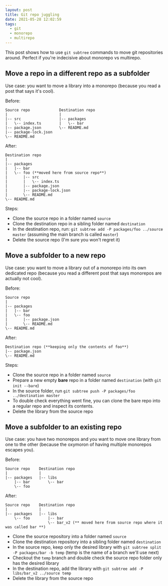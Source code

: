 ```yaml
---
layout: post
title: Git repo juggling
date: 2021-05-28 12:02:59
tags:
  - git
  - monorepo
  - multirepo
---
```


This post shows how to use `git subtree` commands to move git repositories around.
Perfect if you're indecisive about monorepo vs multirepo.

## Move a repo in a different repo as a subfolder

Use case: you want to move a library into a monorepo (because you read a post that says it's cool).

Before:

```
Source repo             Destination repo
|                       |
|-- src                 |-- packages
|   \-- index.ts        |   \-- bar
|-- package.json        \-- README.md
|-- package-lock.json    
\-- README.md
```

After:

```
Destination repo
|
|-- packages
|   |-- bar
|   \-- foo (**moved here from source repo**)
|       |-- src
|       |   \-- index.ts
|       |-- package.json
|       |-- package-lock.json
|       \-- README.md
\-- README.md
```

Steps:

- Clone the source repo in a folder named `source`
- Clone the destination repo in a sibling folder named `destination`
- In the destination repo, run: `git subtree add -P packages/foo ../source master` (assuming the main branch is called `master`)
- Delete the source repo (I'm sure you won't regret it)

## Move a subfolder to a new repo

Use case: you want to move a library out of a monorepo into its own dedicated repo
(because you read a different post that says monorepos are actually not cool).

Before:

```
Source repo     
|
|-- packages
|   |-- bar
|   \-- foo
|       |-- package.json
|       \-- README.md
\-- README.md
```

After:

```
Destination repo (**keeping only the contents of foo**)
|-- package.json
\-- README.md
```

Steps:

- Clone the source repo in a folder named `source`
- Prepare a new empty **bare** repo in a folder named `destination` (with `git init --bare`)
- In the source folder, run `git subtree push -P packages/foo ../destination master`
- To double check everything went fine, you can clone the bare repo into a regular repo and inspect
  its contents.
- Delete the library from the source repo  

## Move a subfolder to an existing repo

Use case: you have two monorepos and you want to move one library from one to the other
(because the oxymoron of having multiple monorepos escapes you).

Before:

```
Source repo    Destination repo
|              |
|-- packages   |-- libs
    |-- bar        \-- bar
    \-- foo       
```

After:

```
Source repo    Destination repo
|              |
|-- packages   |-- libs
    \-- foo        |-- bar
                   \-- bar_v2 (** moved here from source repo where it was called bar **)
```

- Clone the source repository into a folder named `source`
- Clone the destination repository into a sibling folder named `destination`
- In the source repo, keep only the desired library with `git subtree split -P packages/bar -b temp` (temp is the name of a branch we'll use next)
- Checkout the `temp` branch and double check the source repo folder only has the desired library
- In the destination repo, add the library with `git subtree add -P libs/bar_v2 ../source temp`
- Delete the library from the source repo  
